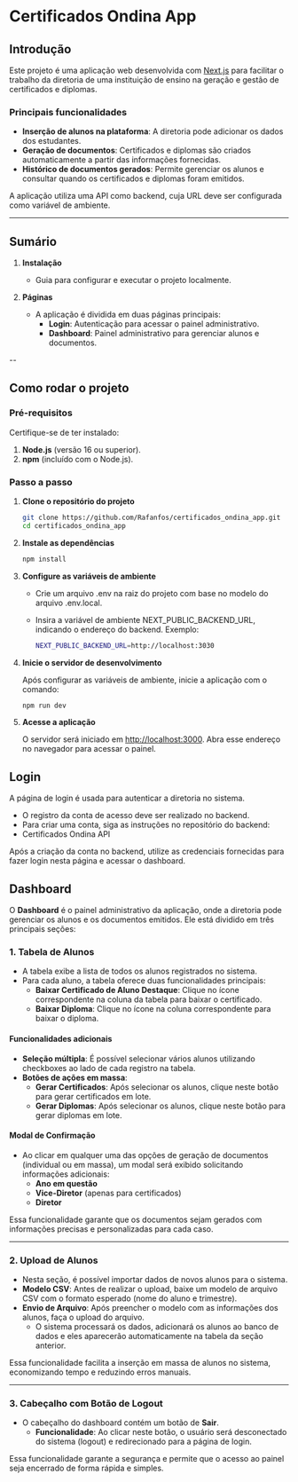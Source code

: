 # Certificados Ondina App  

## Introdução  

Este projeto é uma aplicação web desenvolvida com [Next.js](https://nextjs.org/) para facilitar o trabalho da diretoria de uma instituição de ensino na geração e gestão de certificados e diplomas.  

### Principais funcionalidades  

- **Inserção de alunos na plataforma**: A diretoria pode adicionar os dados dos estudantes.  
- **Geração de documentos**: Certificados e diplomas são criados automaticamente a partir das informações fornecidas.  
- **Histórico de documentos gerados**: Permite gerenciar os alunos e consultar quando os certificados e diplomas foram emitidos.  

A aplicação utiliza uma API como backend, cuja URL deve ser configurada como variável de ambiente.  

---

## Sumário  

1. **Instalação** 
   - Guia para configurar e executar o projeto localmente.  

2. **Páginas**
   - A aplicação é dividida em duas páginas principais:  
     - **Login**: Autenticação para acessar o painel administrativo.  
     - **Dashboard**: Painel administrativo para gerenciar alunos e documentos.

--  

## Como rodar o projeto 

### Pré-requisitos  

Certifique-se de ter instalado:  

1. **Node.js** (versão 16 ou superior).  
2. **npm** (incluído com o Node.js).  

### Passo a passo  

1. **Clone o repositório do projeto**  

   ```bash
   git clone https://github.com/Rafanfos/certificados_ondina_app.git
   cd certificados_ondina_app

2. **Instale as dependências**

   ```bash
   npm install

3. **Configure as variáveis de ambiente**

   - Crie um arquivo .env na raiz do projeto com base no modelo do arquivo .env.local.
   - Insira a variável de ambiente NEXT_PUBLIC_BACKEND_URL, indicando o endereço do backend. Exemplo:

     ```bash
     NEXT_PUBLIC_BACKEND_URL=http://localhost:3030

4. **Inicie o servidor de desenvolvimento**

   Após configurar as variáveis de ambiente, inicie a aplicação com o comando:

   ```bash
   npm run dev

5. **Acesse a aplicação**

   O servidor será iniciado em <http://localhost:3000>. Abra esse endereço no navegador para acessar o painel.

## Login 

A página de login é usada para autenticar a diretoria no sistema.

- O registro da conta de acesso deve ser realizado no backend.
- Para criar uma conta, siga as instruções no repositório do backend:
- Certificados Ondina API

Após a criação da conta no backend, utilize as credenciais fornecidas para fazer login nesta página e acessar o dashboard.

## Dashboard 

O **Dashboard** é o painel administrativo da aplicação, onde a diretoria pode gerenciar os alunos e os documentos emitidos. Ele está dividido em três principais seções:  

### 1. Tabela de Alunos  

- A tabela exibe a lista de todos os alunos registrados no sistema.  
- Para cada aluno, a tabela oferece duas funcionalidades principais:  
  - **Baixar Certificado de Aluno Destaque**: Clique no ícone correspondente na coluna da tabela para baixar o certificado.  
  - **Baixar Diploma**: Clique no ícone na coluna correspondente para baixar o diploma.  

#### Funcionalidades adicionais  

- **Seleção múltipla**: É possível selecionar vários alunos utilizando checkboxes ao lado de cada registro na tabela.  
- **Botões de ações em massa**:  
  - **Gerar Certificados**: Após selecionar os alunos, clique neste botão para gerar certificados em lote.  
  - **Gerar Diplomas**: Após selecionar os alunos, clique neste botão para gerar diplomas em lote.  

#### Modal de Confirmação  

- Ao clicar em qualquer uma das opções de geração de documentos (individual ou em massa), um modal será exibido solicitando informações adicionais:  
  - **Ano em questão**  
  - **Vice-Diretor** (apenas para certificados)  
  - **Diretor**  

Essa funcionalidade garante que os documentos sejam gerados com informações precisas e personalizadas para cada caso.  

---

### 2. Upload de Alunos  

- Nesta seção, é possível importar dados de novos alunos para o sistema.  
- **Modelo CSV**: Antes de realizar o upload, baixe um modelo de arquivo CSV com o formato esperado (nome do aluno e trimestre).  
- **Envio de Arquivo**: Após preencher o modelo com as informações dos alunos, faça o upload do arquivo.  
  - O sistema processará os dados, adicionará os alunos ao banco de dados e eles aparecerão automaticamente na tabela da seção anterior.  

Essa funcionalidade facilita a inserção em massa de alunos no sistema, economizando tempo e reduzindo erros manuais.  

---

### 3. Cabeçalho com Botão de Logout  

- O cabeçalho do dashboard contém um botão de **Sair**.  
  - **Funcionalidade**: Ao clicar neste botão, o usuário será desconectado do sistema (logout) e redirecionado para a página de login.  

Essa funcionalidade garante a segurança e permite que o acesso ao painel seja encerrado de forma rápida e simples.  
